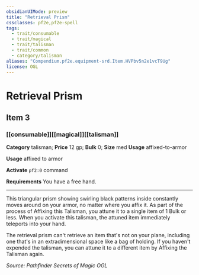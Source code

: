 ```yaml
---
obsidianUIMode: preview
title: "Retrieval Prism"
cssclasses: pf2e,pf2e-spell
tags:
  - trait/consumable
  - trait/magical
  - trait/talisman
  - trait/common
  - category/talisman
aliases: "Compendium.pf2e.equipment-srd.Item.HVPbv5n2e1vcT9Ug"
license: OGL
---
```

# Retrieval Prism
## Item 3
### [[consumable]][[magical]][[talisman]]

**Category** talisman; 
**Price** 12 gp; 
**Bulk** 0; **Size** med
**Usage** affixed-to-armor

**Usage** affixed to armor

**Activate** `pf2:0` command

**Requirements** You have a free hand.

* * *

This triangular prism showing swirling black patterns inside constantly moves around on your armor, no matter where you affix it. As part of the process of Affixing this Talisman, you attune it to a single item of 1 Bulk or less. When you activate this talisman, the attuned item immediately teleports into your hand.

The retrieval prism can't retrieve an item that's not on your plane, including one that's in an extradimensional space like a bag of holding. If you haven't expended the talisman, you can attune it to a different item by Affixing the Talisman again.

*Source: Pathfinder Secrets of Magic*
*OGL*